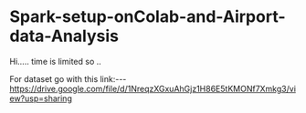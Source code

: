 # Spark-setup-onColab-and-Airport-data-Analysis
Hi.....
time is limited so ..

For dataset  go with this link:---
https://drive.google.com/file/d/1NreqzXGxuAhGjz1H86E5tKMONf7Xmkg3/view?usp=sharing
